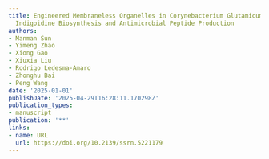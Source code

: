 ```yaml
---
title: Engineered Membraneless Organelles in Corynebacterium Glutamicum For Enhanced
  Indigoidine Biosynthesis and Antimicrobial Peptide Production
authors:
- Manman Sun
- Yimeng Zhao
- Xiong Gao
- Xiuxia Liu
- Rodrigo Ledesma‐Amaro
- Zhonghu Bai
- Peng Wang
date: '2025-01-01'
publishDate: '2025-04-29T16:28:11.170298Z'
publication_types:
- manuscript
publication: '**'
links:
- name: URL
  url: https://doi.org/10.2139/ssrn.5221179
---
```

